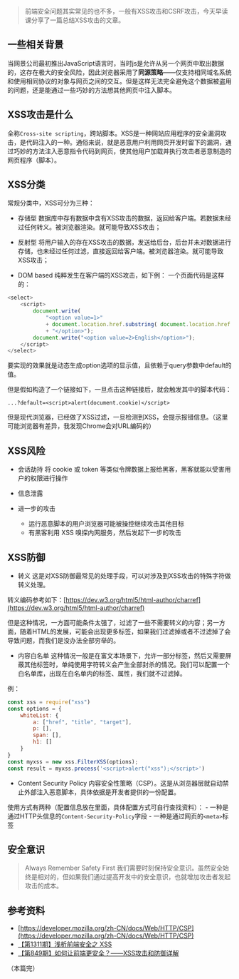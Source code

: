 > 前端安全问题其实常见的也不多，一般有XSS攻击和CSRF攻击，今天早读课分享了一篇总结XSS攻击的文章。

## 一些相关背景
当网景公司最初推出JavaScript语言时，当时js是允许从另一个网页中取出数据的，这存在极大的安全风险，因此浏览器采用了**同源策略**——仅支持相同域名系统和使用相同协议的对象与网页之间的交互。但是这样无法完全避免这个数据被盗用的问题，还是能通过一些巧妙的方法想其他网页中注入脚本。

## XSS攻击是什么
全称`Cross-site scripting`，跨站脚本。XSS是一种网站应用程序的安全漏洞攻击，是代码注入的一种。通俗来说，就是恶意用户利用网页开发时留下的漏洞，通过巧妙的方法注入恶意指令代码到网页，使其他用户加载并执行攻击者恶意制造的网页程序（脚本）。

## XSS分类
常规分类中，XSS可分为三种：
- 存储型
数据库中存有数据中含有XSS攻击的数据，返回给客户端。若数据未经过任何转义。被浏览器渲染。就可能导致XSS攻击；

- 反射型
将用户输入的存在XSS攻击的数据，发送给后台，后台并未对数据进行存储，也未经过任何过滤，直接返回给客户端。被浏览器渲染。就可能导致XSS攻击；

- DOM based
纯粹发生在客户端的XSS攻击，如下例：
一个页面代码是这样的：
```javascript
<select>
	<script>
		document.write(
			"<option value=1>"
			+ document.location.href.substring( document.location.href.indexOf("default=")+8 )
			+ "</option>");
		document.write("<option value=2>English</option>");
	</script>
</select>
```
要实现的效果就是动态生成option选项的显示值，且依赖于query参数中default的值。

但是假如构造了一个链接如下，一旦点击这种链接后，就会触发其中的脚本代码：
```
...?default=<script>alert(document.cookie)</script>
```

但是现代浏览器，已经做了XSS过滤，一旦检测到XSS，会提示报错信息。（这里可能浏览器有差异，我发现Chrome会对URL编码的）

## XSS风险
- 会话劫持
将 cookie 或 token 等类似令牌数据上报给黑客，黑客就能以受害用户的权限进行操作

- 信息泄露

- 进一步的攻击
	- 运行恶意脚本的用户浏览器可能被操控继续攻击其他目标
	- 有黑客利用 XSS 嗅探内网服务，然后发起下一步的攻击

## XSS防御
- 转义
这是对XSS防御最常见的处理手段，可以对涉及到XSS攻击的特殊字符做转义处理。

转义编码参考如下：[https://dev.w3.org/html5/html-author/charref](https://dev.w3.org/html5/html-author/charref)

但是这种情况，一方面可能条件太强了，过滤了一些不需要转义的内容；另一方面，随着HTML的发展，可能会出现更多标签，如果我们过滤掉或者不过滤掉了会导致问题，而我们是没办法全部穷举的。


- 内容白名单
这种情况一般是在富文本场景下，允许一部分标签，然后又需要屏蔽其他标签时，单纯使用字符转义会产生全部封杀的情况。我们可以配置一个白名单库，出现在白名单内的标签、属性，我们就不过滤掉。

例：
```javascript
const xss = require("xss")
const options = {
    whiteList: {
        a: ["href", "title", "target"],
        p: [],
        span: [],
        h1: []
    }
}
const myxss = new xss.FilterXSS(options);
const result = myxss.process('<script>alert("xss");</script>')
```

- Content Security Policy
内容安全性策略（CSP）。这是从浏览器层就自动禁止外部注入恶意脚本，具体依据是开发者提供的一份配置。

使用方式有两种（配置信息放在里面，具体配置方式可自行查找资料）：
	- 一种是通过HTTP头信息的`Content-Security-Policy`字段
	- 一种是通过网页的`<meta>`标签

## 安全意识
> Always Remember Safety First
> 我们需要时刻保持安全意识。虽然安全始终是相对的，但如果我们通过提高开发中的安全意识，也就增加攻击者发起攻击的成本。


## 参考资料
- [https://developer.mozilla.org/zh-CN/docs/Web/HTTP/CSP](https://developer.mozilla.org/zh-CN/docs/Web/HTTP/CSP)
- [【第1311期】浅析前端安全之 XSS](https://mp.weixin.qq.com/s?__biz=MjM5MTA1MjAxMQ%3D%3D&mid=2651229034&idx=1&sn=e05cd113bf615b4e1a34d6e22e7c8115#wechat_redirect)
- [【第849期】如何让前端更安全？——XSS攻击和防御详解](https://mp.weixin.qq.com/s?__biz=MjM5MTA1MjAxMQ==&mid=2651225720&idx=1&sn=780700316f7c3c245b6366269cc9257d&chksm=bd49a7fc8a3e2eeaccaff02f223f95fe249baa5523578a9dd3988e04caef472c29b9da47f289&scene=21#wechat_redirect)

（本篇完）